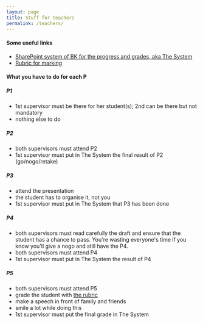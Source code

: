 ```yaml
---
layout: page
title: Stuff for teachers 
permalink: /teachers/
---
```


#### Some useful links

- [SharePoint system of BK for the progress and grades, aka The System](https://teams.connect.tudelft.nl/sites/BK/OS/graduationregistration/Lists/Polls/AllItems.aspx)
- [Rubric for marking](../rubric/)


#### What you have to do for each P

##### P1 

  - 1st supervisor must be there for her student(s); 2nd can be there but not mandatory
  - nothing else to do

##### P2

  - both supervisors must attend P2
  - 1st supervisor must put in The System the final result of P2 (go/nogo/retake)

##### P3

  - attend the presentation
  - the student has to organise it, not you
  - 1st supervisor must put in The System that P3 has been done

##### P4

  - both supervisors must read carefully the draft and ensure that the student has a chance to pass. You're wasting everyone's time if you know you'll give a nogo and still have the P4.
  - both supervisors must attend P4
  - 1st supervisor must put in The System the result of P4    

##### P5
  
  - both supervisors must attend P5
  - grade the student with [the rubric](../rubric/)
  - make a speech in front of family and friends
  - smile a lot while doing this
  - 1st supervisor must put the final grade in The System



